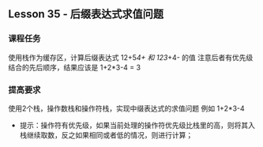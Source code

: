 
## Lesson 35 - 后缀表达式求值问题

### 课程任务
使用栈作为缓存区，计算后缀表达式 12+5*4+ 和 123*+4- 的值
注意后者有优先级结合的先后顺序，结果应该是 1+2*3-4 = 3

### 提高要求
使用2个栈，操作数栈和操作符栈，实现中缀表达式的求值问题
例如 1+2*3-4 

* 提示：操作符有优先级，如果当前处理的操作符优先级比栈里的高，则将其入栈继续取数，反之如果相同或者低的情况，则进行计算；

